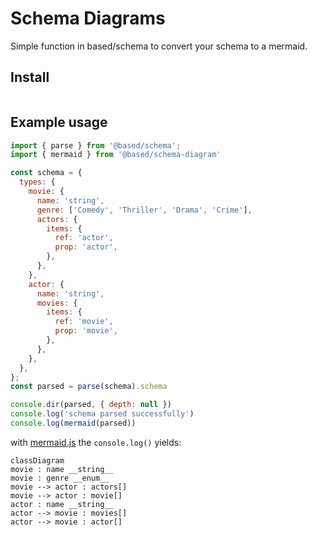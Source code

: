 # Schema Diagrams

Simple function in based/schema to convert your schema to a mermaid.

## Install

```bash

```

## Example usage

```js
import { parse } from '@based/schema';
import { mermaid } from '@based/schema-diagram'

const schema = {
  types: {
    movie: {
      name: 'string',
      genre: ['Comedy', 'Thriller', 'Drama', 'Crime'],
      actors: {
        items: {
          ref: 'actor',
          prop: 'actor',
        },
      },
    },
    actor: {
      name: 'string',
      movies: {
        items: {
          ref: 'movie',
          prop: 'movie',
        },
      },
    },
  },
};
const parsed = parse(schema).schema

console.dir(parsed, { depth: null })
console.log('schema parsed successfully')
console.log(mermaid(parsed))
```

with [mermaid.js](https://github.com/mermaid-js/mermaid) the `console.log()` yields:

```mermaid
classDiagram
movie : name __string__
movie : genre __enum__
movie --> actor : actors[]
movie --> actor : movie[]
actor : name __string__
actor --> movie : movies[]
actor --> movie : actor[]
```

